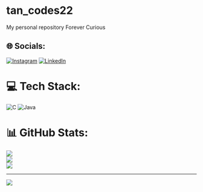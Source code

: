 # tan_codes22
My personal repository
Forever Curious


## 🌐 Socials:
[![Instagram](https://img.shields.io/badge/Instagram-%23E4405F.svg?logo=Instagram&logoColor=white)](https://instagram.com/tanisha_gotadke) [![LinkedIn](https://img.shields.io/badge/LinkedIn-%230077B5.svg?logo=linkedin&logoColor=white)](https://linkedin.com/in/tanishagotadke) 

# 💻 Tech Stack:
![C](https://img.shields.io/badge/c-%2300599C.svg?style=for-the-badge&logo=c&logoColor=white) ![Java](https://img.shields.io/badge/java-%23ED8B00.svg?style=for-the-badge&logo=java&logoColor=white)
# 📊 GitHub Stats:
![](https://github-readme-stats.vercel.app/api?username=tan-codes22&theme=merko&hide_border=false&include_all_commits=true&count_private=true)<br/>
![](https://github-readme-streak-stats.herokuapp.com/?user=tan-codes22&theme=merko&hide_border=false)<br/>
![](https://github-readme-stats.vercel.app/api/top-langs/?username=tan-codes22&theme=merko&hide_border=false&include_all_commits=true&count_private=true&layout=compact)

---
[![](https://visitcount.itsvg.in/api?id=tan-codes22&icon=0&color=0)](https://visitcount.itsvg.in)

<!-- Proudly created with GPRM ( https://gprm.itsvg.in ) -->
